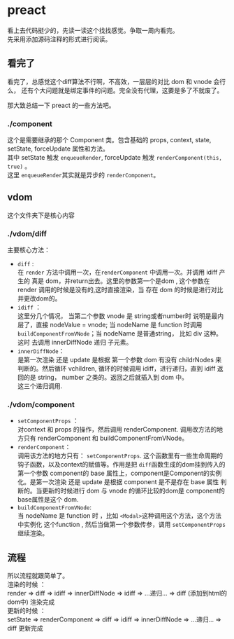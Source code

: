 # preact

看上去代码挺少的，先读一读这个找找感觉。争取一周内看完。  
先采用添加源码注释的形式进行阅读。


## 看完了 
看完了，总感觉这个diff算法不行啊，不高效，一层层的对比 dom 和 vnode 会行么， 还有个大问题就是绑定事件的问题。完全没有代理，这要是多了不就废了。  

那大致总结一下 preact 的一些方法吧。

### ./component
这个是需要继承的那个 Component 类。包含基础的 props, context, state, setState, forceUpdate 属性和方法。  
其中 setState 触发 `enqueueRender`, forceUpdate 触发 `renderComponent(this, true)`  。  
这里 `enqueueRender`其实就是异步的 `renderComponent`。

## vdom
这个文件夹下是核心内容

### ./vdom/diff 

主要核心方法：   
- `diff` :   
在 `render` 方法中调用一次，在`renderComponent` 中调用一次。并调用 idiff 产生的 真是 dom，并return出去。这里的参数第一个是dom , 这个参数在 render 调用的时候是没有的,这时直接渲染，当 存在 dom 的时候是进行对比并更改dom的。    
- `idiff` ：  
这里分几个情况， 当第二个参数 vnode 是 string或者number时 说明是最内层了，直接 nodeValue = vnode; 当 nodeName 是 function 时调用 `buildComponentFromVNode`；当 nodeName 是普通string， 比如 div 这种。这时 去调用 innerDiffNode 递归 子元素。   
- `innerDiffNode`：   
是第一次渲染 还是 update 是根据 第一个参数 dom 有没有 childrNodes 来判断的。然后循环 vchildren, 循环的时候调用 idiff，进行递归，直到 idiff 返回的是 string， number 之类的。返回之后就插入到 dom 中。   
这三个递归调用.

### ./vdom/component

- `setComponentProps` ：   
对context 和 props 的操作，然后调用 renderComponent.  调用改方法的地方只有 renderComponent 和 buildComponentFromVNode。
- `renderComponent`：    
调用该方法的地方只有： `setComponentProps`. 这个函数里有一些生命周期的钩子函数，以及context的赋值等。作用是把 `diff`函数生成的dom挂到传入的第一个参数 component的 base 属性上，component是Component的实例化。是第一次渲染 还是 update 是根据 component 是不是存在 base 属性 判断的。当更新的时候进行 dom 与 vnode 的循环比较的dom是 component的base属性是这个 dom.      
- `buildComponentFromVNode`:     
当 nodeName 是 function 时 ，比如 `<Modal>`这种调用这个方法，这个方法中实例化 这个function , 然后当做第一个参数传参，调用 `setComponentProps`继续渲染。  


## 流程
所以流程就跟简单了。   
渲染的时候 ：   
render => diff => idiff => innerDiffNode => idiff => ...递归...  => diff (添加到html的dom中) 渲染完成   
更新的时候 ：   
setState => renderComponent => diff => idiff => innerDiffNode =>  ...递归... => diff 更新完成

